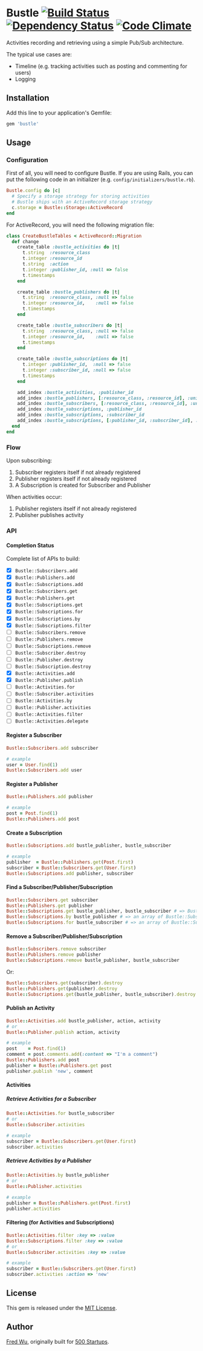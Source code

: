 # Bustle [![Build Status](https://secure.travis-ci.org/fredwu/bustle.png?branch=master)](http://travis-ci.org/fredwu/bustle) [![Dependency Status](https://gemnasium.com/fredwu/bustle.png)](https://gemnasium.com/fredwu/bustle) [![Code Climate](https://codeclimate.com/badge.png)](https://codeclimate.com/github/fredwu/bustle)

Activities recording and retrieving using a simple Pub/Sub architecture.

The typical use cases are:

- Timeline (e.g. tracking activities such as posting and commenting for users)
- Logging

## Installation

Add this line to your application's Gemfile:

```ruby
gem 'bustle'
```

## Usage

### Configuration

First of all, you will need to configure Bustle. If you are using Rails, you can put the following code in an initializer (e.g. `config/initializers/bustle.rb`).

```ruby
Bustle.config do |c|
  # Specify a storage strategy for storing activities
  # Bustle ships with an ActiveRecord storage strategy
  c.storage = Bustle::Storage::ActiveRecord
end
```

For ActiveRecord, you will need the following migration file:

```ruby
class CreateBustleTables < ActiveRecord::Migration
  def change
    create_table :bustle_activities do |t|
      t.string  :resource_class
      t.integer :resource_id
      t.string  :action
      t.integer :publisher_id, :null => false
      t.timestamps
    end

    create_table :bustle_publishers do |t|
      t.string  :resource_class, :null => false
      t.integer :resource_id,    :null => false
      t.timestamps
    end

    create_table :bustle_subscribers do |t|
      t.string  :resource_class, :null => false
      t.integer :resource_id,    :null => false
      t.timestamps
    end

    create_table :bustle_subscriptions do |t|
      t.integer :publisher_id,  :null => false
      t.integer :subscriber_id, :null => false
      t.timestamps
    end

    add_index :bustle_activities, :publisher_id
    add_index :bustle_publishers, [:resource_class, :resource_id], :unique => true
    add_index :bustle_subscribers, [:resource_class, :resource_id], :unique => true
    add_index :bustle_subscriptions, :publisher_id
    add_index :bustle_subscriptions, :subscriber_id
    add_index :bustle_subscriptions, [:publisher_id, :subscriber_id], :unique => true
  end
end
```

### Flow

Upon subscribing:

1. Subscriber registers itself if not already registered
2. Publisher registers itself if not already registered
3. A Subscription is created for Subscriber and Publisher

When activities occur:

1. Publisher registers itself if not already registered
2. Publisher publishes activity

### API

#### Completion Status

Complete list of APIs to build:

- [x] `Bustle::Subscribers.add`
- [x] `Bustle::Publishers.add`
- [x] `Bustle::Subscriptions.add`
- [x] `Bustle::Subscribers.get`
- [x] `Bustle::Publishers.get`
- [x] `Bustle::Subscriptions.get`
- [x] `Bustle::Subscriptions.for`
- [x] `Bustle::Subscriptions.by`
- [x] `Bustle::Subscriptions.filter`
- [ ] `Bustle::Subscribers.remove`
- [ ] `Bustle::Publishers.remove`
- [ ] `Bustle::Subscriptions.remove`
- [ ] `Bustle::Subscriber.destroy`
- [ ] `Bustle::Publisher.destroy`
- [ ] `Bustle::Subscription.destroy`
- [x] `Bustle::Activities.add`
- [x] `Bustle::Publisher.publish`
- [ ] `Bustle::Activities.for`
- [ ] `Bustle::Subscriber.activities`
- [ ] `Bustle::Activities.by`
- [ ] `Bustle::Publisher.activities`
- [ ] `Bustle::Activities.filter`
- [ ] `Bustle::Activities.delegate`

#### Register a Subscriber

```ruby
Bustle::Subscribers.add subscriber

# example
user = User.find(1)
Bustle::Subscribers.add user
```

#### Register a Publisher

```ruby
Bustle::Publishers.add publisher

# example
post = Post.find(1)
Bustle::Publishers.add post
```

#### Create a Subscription

```ruby
Bustle::Subscriptions.add bustle_publisher, bustle_subscriber

# example
publisher  = Bustle::Publishers.get(Post.first)
subscriber = Bustle::Subscribers.get(User.first)
Bustle::Subscriptions.add publisher, subscriber
```

#### Find a Subscriber/Publisher/Subscription

```ruby
Bustle::Subscribers.get subscriber
Bustle::Publishers.get publisher
Bustle::Subscriptions.get bustle_publisher, bustle_subscriber # => Bustle::Subscription
Bustle::Subscriptions.by bustle_publisher # => an array of Bustle::Subscription by the publisher
Bustle::Subscriptions.for bustle_subscriber # => an array of Bustle::Subscription for the subscriber
```

#### Remove a Subscriber/Publisher/Subscription

```ruby
Bustle::Subscribers.remove subscriber
Bustle::Publishers.remove publisher
Bustle::Subscriptions.remove bustle_publisher, bustle_subscriber
```

Or:

```ruby
Bustle::Subscribers.get(subscriber).destroy
Bustle::Publishers.get(publisher).destroy
Bustle::Subscriptions.get(bustle_publisher, bustle_subscriber).destroy
```

#### Publish an Activity

```ruby
Bustle::Activities.add bustle_publisher, action, activity
# or
Bustle::Publisher.publish action, activity

# example
post    = Post.find(1)
comment = post.comments.add(:content => "I'm a comment")
Bustle::Publishers.add post
publisher = Bustle::Publishers.get post
publisher.publish 'new', comment
```

#### Activities

##### Retrieve Activities for a Subscriber

```ruby
Bustle::Activities.for bustle_subscriber
# or
Bustle::Subscriber.activities

# example
subscriber = Bustle::Subscribers.get(User.first)
subscriber.activities
```

##### Retrieve Activities by a Publisher

```ruby
Bustle::Activities.by bustle_publisher
# or
Bustle::Publisher.activities

# example
publisher = Bustle::Publishers.get(Post.first)
publisher.activities
```

#### Filtering (for Activities and Subscriptions)

```ruby
Bustle::Activities.filter :key => :value
Bustle::Subscriptions.filter :key => :value
# or
Bustle::Subscriber.activities :key => :value

# example
subscriber = Bustle::Subscribers.get(User.first)
subscriber.activities :action => 'new'
```

## License

This gem is released under the [MIT License](http://www.opensource.org/licenses/mit-license.php).

## Author

[Fred Wu](https://github.com/fredwu), originally built for [500 Startups](http://500.co).
